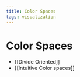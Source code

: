 ```yaml
---
title: Color Spaces
tags: visualization
---
```


# Color Spaces
- [[Divide Oriented]]
- [[Intuitive Color spaces]]














































































